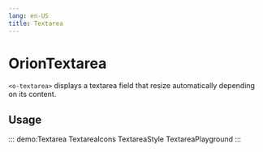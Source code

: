 ```yaml
---
lang: en-US
title: Textarea
---
```


# OrionTextarea

`<o-textarea>` displays a textarea field that resize automatically depending on its content.

## Usage

::: demo:Textarea
TextareaIcons
TextareaStyle
TextareaPlayground
:::

<attribute-table/>
